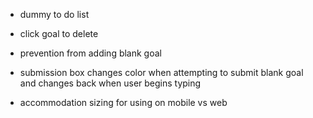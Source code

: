 - dummy to do list

- click goal to delete
- prevention from adding blank goal
- submission box changes color when attempting to submit blank goal and changes back when user begins typing
- accommodation sizing for using on mobile vs web
